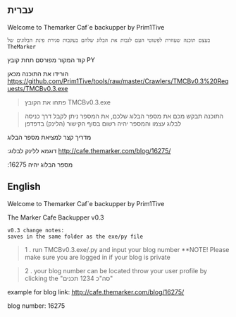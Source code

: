 ## עברית

Welcome to Themarker Caf`e backupper by Prim1Tive

`בעצם תוכנה שעוזרת לפשוטי העם לגבות את הבלוג שלהם בעקבות סגירת פינת הבלוגים של TheMarker`

קוד המקור מפורסם תחת קובץ PY
 
הורידו את התוכנה מכאן https://github.com/Prim1Tive/tools/raw/master/Crawlers/TMCBv0.3%20Requests/TMCBv0.3.exe
 
> פתחו את הקובץ TMCBv0.3.exe

> התוכנה תבקש מכם את מספר הבלוג שלכם, את המספר ניתן לקבל דרך כניסה לבלוג עצמו והמספר יהיה רשום בסוף הקישור (הלינק) בדפדפן 



מדריך קצר למציאת מספר הבלוג

:דוגמא ללינק לבלוג
http://cafe.themarker.com/blog/16275/

:מספר הבלוג יהיה
16275




## English


Welcome to Themarker Caf`e backupper by Prim1Tive

The Marker Cafe Backupper v0.3


```
v0.3 change notes:
saves in the same folder as the exe/py file
```

> 1 . run TMCBv0.3.exe/.py and input your blog number **NOTE! Please make sure you are logged in if your blog is private

> 2 . your blog number can be located throw your user profile by clicking the "סה"כ 1234 תכנים"


example for blog link:
http://cafe.themarker.com/blog/16275/

blog number:
16275


